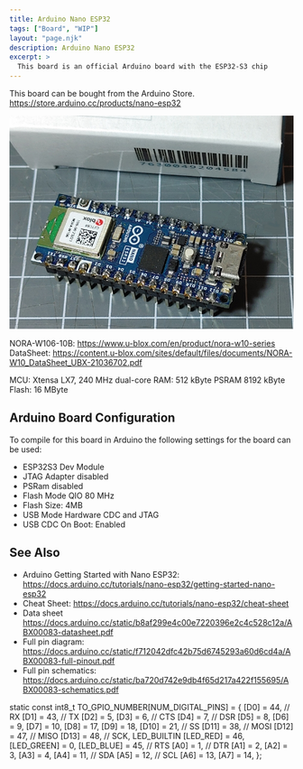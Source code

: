 ```yaml
---
title: Arduino Nano ESP32
tags: ["Board", "WIP"]
layout: "page.njk"
description: Arduino Nano ESP32
excerpt: >
  This board is an official Arduino board with the ESP32-S3 chip
---
```


This board can be bought from the Arduino Store. <https://store.arduino.cc/products/nano-esp32>

![Arduino Nano ESP32](arduino-nano-esp32.jpg)


NORA-W106-10B: <https://www.u-blox.com/en/product/nora-w10-series>
DataSheet: <https://content.u-blox.com/sites/default/files/documents/NORA-W10_DataSheet_UBX-21036702.pdf>

MCU: Xtensa LX7, 240 MHz dual-core
RAM: 512 kByte
PSRAM 8192 kByte
Flash: 16 MByte


## Arduino Board Configuration

To compile for this board in Arduino the following settings for the board can be used:

* ESP32S3 Dev Module
* JTAG Adapter disabled
* PSRam disabled
* Flash Mode QIO 80 MHz
* Flash Size: 4MB
* USB Mode Hardware CDC and JTAG
* USB CDC On Boot: Enabled


## See Also

* Arduino Getting Started with Nano ESP32: <https://docs.arduino.cc/tutorials/nano-esp32/getting-started-nano-esp32>
* Cheat Sheet: <https://docs.arduino.cc/tutorials/nano-esp32/cheat-sheet>
* Data sheet <https://docs.arduino.cc/static/b8af299e4c00e7220396e2c4c528c12a/ABX00083-datasheet.pdf>
* Full pin diagram: <https://docs.arduino.cc/static/f712042dfc42b75d6745293a60d6cd4a/ABX00083-full-pinout.pdf>
* Full pin schematics: <https://docs.arduino.cc/static/ba720d742e9db4f65d217a422f155695/ABX00083-schematics.pdf>




static const int8_t TO_GPIO_NUMBER[NUM_DIGITAL_PINS] = {
    [D0]        = 44, // RX
    [D1]        = 43, // TX
    [D2]        = 5,
    [D3]        = 6,  // CTS
    [D4]        = 7,  // DSR
    [D5]        = 8,
    [D6]        = 9,
    [D7]        = 10,
    [D8]        = 17,
    [D9]        = 18,
    [D10]       = 21, // SS
    [D11]       = 38, // MOSI
    [D12]       = 47, // MISO
    [D13]       = 48, // SCK, LED_BUILTIN
    [LED_RED]   = 46,
    [LED_GREEN] = 0,
    [LED_BLUE]  = 45, // RTS
    [A0]        = 1,  // DTR
    [A1]        = 2,
    [A2]        = 3,
    [A3]        = 4,
    [A4]        = 11, // SDA
    [A5]        = 12, // SCL
    [A6]        = 13,
    [A7]        = 14,
};
